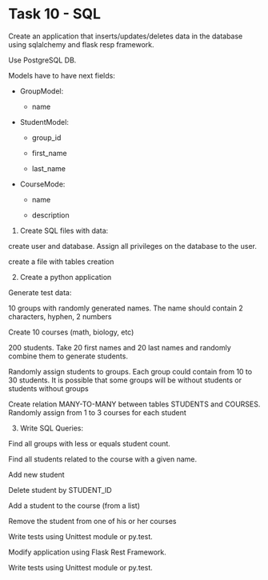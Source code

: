 # Task 10 - SQL

Create an application that inserts/updates/deletes data in the database using sqlalchemy and flask resp framework.


Use PostgreSQL DB.

Models have to have next fields:
    
- GroupModel:

    - name


- StudentModel:

    - group_id

    - first_name

    - last_name


- CourseMode:

    - name

    - description 
  
1. Create SQL files with data:

create user and database. Assign all privileges on the database to the user.

create a file with tables creation

2. Create a python application

Generate test data:

10 groups with randomly generated names. The name should contain 2 characters, hyphen, 2 numbers

Create 10 courses (math, biology, etc)

200 students. Take 20 first names and 20 last names and randomly combine them to generate students.

Randomly assign students to groups. Each group could contain from 10 to 30 students. It is possible that some groups will be without students or students without groups

Create relation MANY-TO-MANY between tables STUDENTS and COURSES. Randomly assign from 1 to 3 courses for each student

3. Write SQL Queries:

Find all groups with less or equals student count.

Find all students related to the course with a given name.

Add new student

Delete student by STUDENT_ID

Add a student to the course (from a list)

Remove the student from one of his or her courses


Write tests using Unittest module or py.test.

Modify application using Flask Rest Framework. 


Write tests using Unittest module or py.test.